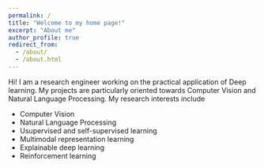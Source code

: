 ```yaml
---
permalink: /
title: "Welcome to my home page!"
excerpt: "About me"
author_profile: true
redirect_from: 
  - /about/
  - /about.html
---
```

Hi! 
I am a research engineer working on the practical application of Deep learning. My projects are particularly oriented towards Computer Vision and Natural Language Processing. My research interests include  
- Computer Vision
- Natural Language Processing
- Usupervised and self-supervised learning
- Multimodal representation learning
- Explainable deep learning
- Reinforcement learning



